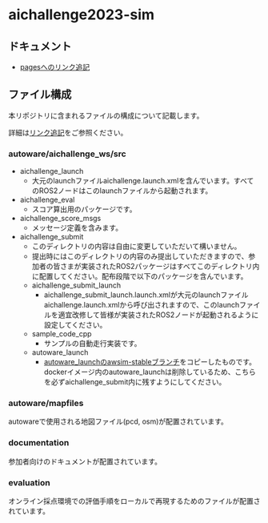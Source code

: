 # aichallenge2023-sim

## ドキュメント
- [pagesへのリンク追記]()

## ファイル構成
本リポジトリに含まれるファイルの構成について記載します。

詳細は[リンク追記]()をご参照ください。

### autoware/aichallenge_ws/src
* aichallenge_launch
  * 大元のlaunchファイルaichallenge.launch.xmlを含んでいます。すべてのROS2ノードはこのlaunchファイルから起動されます。
* aichallenge_eval
  * スコア算出用のパッケージです。
* aichallenge_score_msgs
  * メッセージ定義を含みます。
* aichallenge_submit
  * このディレクトリの内容は自由に変更していただいて構いません。
  * 提出時にはこのディレクトリの内容のみ提出していただきますので、参加者の皆さまが実装されたROS2パッケージはすべてこのディレクトリ内に配置してください。配布段階で以下のパッケージを含んでいます。
  * aichallenge_submit_launch
    * aichallenge_submit_launch.launch.xmlが大元のlaunchファイルaichallenge.launch.xmlから呼び出されますので、このlaunchファイルを適宜改修して皆様が実装されたROS2ノードが起動されるように設定してください。
  * sample_code_cpp
    * サンプルの自動走行実装です。
  * autoware_launch
    * [autoware_launchのawsim-stableブランチ](https://github.com/autowarefoundation/autoware_launch/tree/awsim-stable)をコピーしたものです。dockerイメージ内のautoware_launchは削除しているため、こちらを必ずaichallenge_submit内に残すようにしてください。

### autoware/mapfiles
autowareで使用される地図ファイル(pcd, osm)が配置されています。

### documentation
参加者向けのドキュメントが配置されています。

### evaluation
オンライン採点環境での評価手順をローカルで再現するためのファイルが配置されています。
